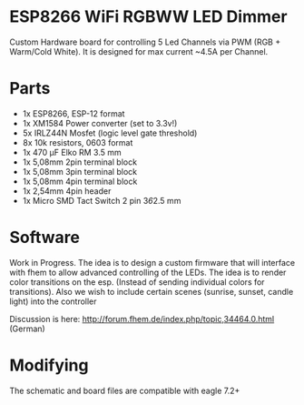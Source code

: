 # ESP8266 WiFi RGBWW LED Dimmer
Custom Hardware board for controlling 5 Led Channels via PWM (RGB + Warm/Cold White). It is designed for max current ~4.5A per Channel.

# Parts
- 1x ESP8266, ESP-12 format
- 1x XM1584 Power converter (set to 3.3v!)
- 5x IRLZ44N Mosfet (logic level gate threshold)
- 8x 10k resistors, 0603 format
- 1x 470 µF Elko RM 3.5 mm 
- 1x 5,08mm 2pin terminal block
- 1x 5,08mm 3pin terminal block
- 1x 5,08mm 4pin terminal block
- 1x 2,54mm 4pin header
- 1x Micro SMD Tact Switch 2 pin 3*6*2.5 mm 

# Software
Work in Progress. The idea is to design a custom firmware that will interface with fhem to allow advanced controlling of the LEDs.
The idea is to render color transitions on the esp. (Instead of sending individual colors for transitions). 
Also we wish to include certain scenes (sunrise, sunset, candle light) into the controller

Discussion is here:
http://forum.fhem.de/index.php/topic,34464.0.html (German)

# Modifying

The schematic and board files are compatible with eagle 7.2+


